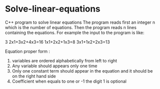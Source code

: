 # Solve-linear-equations
C++ program to solve linear equations
The program reads first an integer n which is the number of equations.
Then the program reads n lines containing the equations.
For example the input to the program is like:

3
2x1+3x2+4x3=16
1x1+2x2+1x3=8
3x1+1x2+2x3=13

Equation proper form :
1. variables are ordered alphabetically from left to right
2. Any variable should appears only one time
3. Only one constant term should appear in the equation and it should be on the right hand side
4. Coefficient when equals to one or -1 the digit 1 is optional
